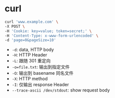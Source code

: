 # curl

```bash
curl 'www.example.com' \
-X POST \
-H 'Cookie: key=value; token=secret;' \
-H 'Content-Type: x-www-form-urlencoded' \
-d 'page=0&pageSize=10'
```

* `-d`: data, HTTP body
* `-H`: HTTP Header
* `-L`: 跟随 301 重定向
* `-o=file.txt`: 输出到指定文件
* `-O`: 输出到 basename 同名文件
* `-X`: HTTP method
* `-I`: 仅输出 response Header
* `--trace-ascii /dev/stdout`: show request body



